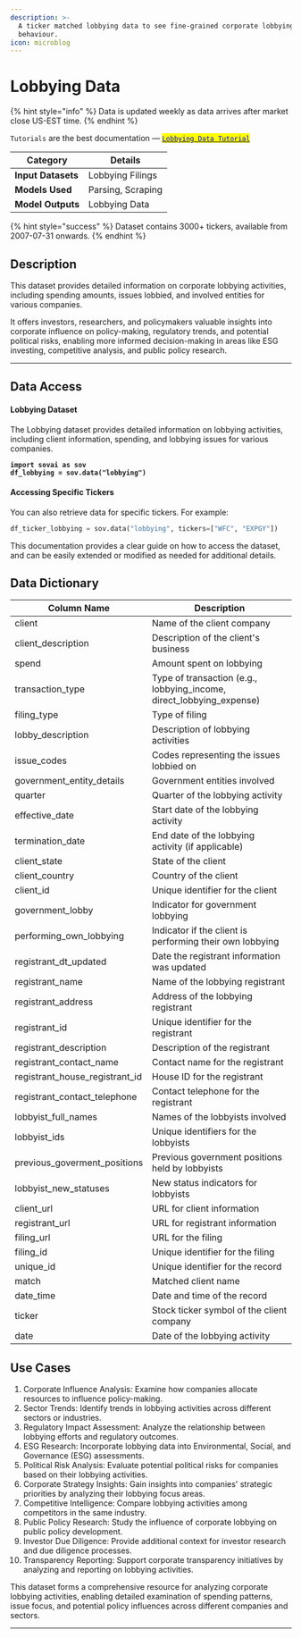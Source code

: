 ```yaml
---
description: >-
  A ticker matched lobbying data to see fine-grained corporate lobbying
  behaviour.
icon: microblog
---
```


# Lobbying Data

{% hint style="info" %}
Data is updated weekly as data arrives after market close US-EST time.
{% endhint %}

`Tutorials` are the best documentation — [<mark style="color:blue;">`Lobbying Data Tutorial`</mark>](https://colab.research.google.com/github/sovai-research/sovai-public/blob/main/notebooks/datasets/Lobbying%20Analysis.ipynb)

<table data-column-title-hidden data-view="cards"><thead><tr><th>Category</th><th>Details</th></tr></thead><tbody><tr><td><strong>Input Datasets</strong></td><td>Lobbying Filings</td></tr><tr><td><strong>Models Used</strong></td><td>Parsing, Scraping</td></tr><tr><td><strong>Model Outputs</strong></td><td>Lobbying Data</td></tr></tbody></table>

{% hint style="success" %}
Dataset contains 3000+ tickers, available from 2007-07-31 onwards.
{% endhint %}

## Description

This dataset provides detailed information on corporate lobbying activities, including spending amounts, issues lobbied, and involved entities for various companies.&#x20;

It offers investors, researchers, and policymakers valuable insights into corporate influence on policy-making, regulatory trends, and potential political risks, enabling more informed decision-making in areas like ESG investing, competitive analysis, and public policy research.

***

## Data Access

#### Lobbying Dataset

The Lobbying dataset provides detailed information on lobbying activities, including client information, spending, and lobbying issues for various companies.

<pre class="language-python"><code class="lang-python"><strong>import sovai as sov
</strong><strong>df_lobbying = sov.data("lobbying")
</strong></code></pre>

#### Accessing Specific Tickers

You can also retrieve data for specific tickers. For example:

```python
df_ticker_lobbying = sov.data("lobbying", tickers=["WFC", "EXPGY"])
```

This documentation provides a clear guide on how to access the dataset, and can be easily extended or modified as needed for additional details.

## Data Dictionary

| Column Name                       | Description                                                             |
| --------------------------------- | ----------------------------------------------------------------------- |
| client                            | Name of the client company                                              |
| client\_description               | Description of the client's business                                    |
| spend                             | Amount spent on lobbying                                                |
| transaction\_type                 | Type of transaction (e.g., lobbying\_income, direct\_lobbying\_expense) |
| filing\_type                      | Type of filing                                                          |
| lobby\_description                | Description of lobbying activities                                      |
| issue\_codes                      | Codes representing the issues lobbied on                                |
| government\_entity\_details       | Government entities involved                                            |
| quarter                           | Quarter of the lobbying activity                                        |
| effective\_date                   | Start date of the lobbying activity                                     |
| termination\_date                 | End date of the lobbying activity (if applicable)                       |
| client\_state                     | State of the client                                                     |
| client\_country                   | Country of the client                                                   |
| client\_id                        | Unique identifier for the client                                        |
| government\_lobby                 | Indicator for government lobbying                                       |
| performing\_own\_lobbying         | Indicator if the client is performing their own lobbying                |
| registrant\_dt\_updated           | Date the registrant information was updated                             |
| registrant\_name                  | Name of the lobbying registrant                                         |
| registrant\_address               | Address of the lobbying registrant                                      |
| registrant\_id                    | Unique identifier for the registrant                                    |
| registrant\_description           | Description of the registrant                                           |
| registrant\_contact\_name         | Contact name for the registrant                                         |
| registrant\_house\_registrant\_id | House ID for the registrant                                             |
| registrant\_contact\_telephone    | Contact telephone for the registrant                                    |
| lobbyist\_full\_names             | Names of the lobbyists involved                                         |
| lobbyist\_ids                     | Unique identifiers for the lobbyists                                    |
| previous\_goverment\_positions    | Previous government positions held by lobbyists                         |
| lobbyist\_new\_statuses           | New status indicators for lobbyists                                     |
| client\_url                       | URL for client information                                              |
| registrant\_url                   | URL for registrant information                                          |
| filing\_url                       | URL for the filing                                                      |
| filing\_id                        | Unique identifier for the filing                                        |
| unique\_id                        | Unique identifier for the record                                        |
| match                             | Matched client name                                                     |
| date\_time                        | Date and time of the record                                             |
| ticker                            | Stock ticker symbol of the client company                               |
| date                              | Date of the lobbying activity                                           |

## Use Cases

1. Corporate Influence Analysis: Examine how companies allocate resources to influence policy-making.
2. Sector Trends: Identify trends in lobbying activities across different sectors or industries.
3. Regulatory Impact Assessment: Analyze the relationship between lobbying efforts and regulatory outcomes.
4. ESG Research: Incorporate lobbying data into Environmental, Social, and Governance (ESG) assessments.
5. Political Risk Analysis: Evaluate potential political risks for companies based on their lobbying activities.
6. Corporate Strategy Insights: Gain insights into companies' strategic priorities by analyzing their lobbying focus areas.
7. Competitive Intelligence: Compare lobbying activities among competitors in the same industry.
8. Public Policy Research: Study the influence of corporate lobbying on public policy development.
9. Investor Due Diligence: Provide additional context for investor research and due diligence processes.
10. Transparency Reporting: Support corporate transparency initiatives by analyzing and reporting on lobbying activities.&#x20;

This dataset forms a comprehensive resource for analyzing corporate lobbying activities, enabling detailed examination of spending patterns, issue focus, and potential policy influences across different companies and sectors.

***
